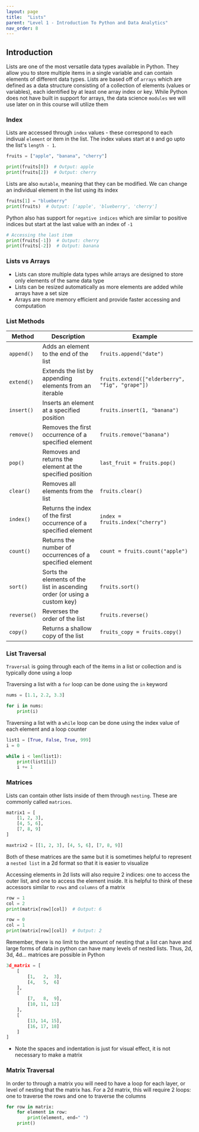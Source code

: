 ```yaml
---
layout: page
title:  "Lists"
parent: "Level 1 - Introduction To Python and Data Analytics"
nav_order: 8
---
```


## Introduction

Lists are one of the most versatile data types available in Python. They allow you to store multiple items in a single variable and can contain elements of different data types. Lists are based off of `arrays` which are defined as a data structure consisting of a collection of elements (values or variables), each identified by at least one array index or key. While Python does not have built in support for arrays, the data science `modules` we will use later on in this course will utilize them

### Index
Lists are accessed through `index` values - these correspond to each indivual `element` or item in the list. The index values start at `0` and go upto the list's `length - 1`.

```python
fruits = ["apple", "banana", "cherry"]

print(fruits[0])  # Output: apple
print(fruits[2])  # Output: cherry
```

Lists are also `mutable`, meaning that they can be modified. We can change an individual element in the list using its index

```python
fruits[1] = "blueberry"
print(fruits)  # Output: ['apple', 'blueberry', 'cherry']
```

Python also has support for `negative indices` which are similar to positive indices but start at the last value with an index of `-1`

```python
# Accessing the last item
print(fruits[-1])  # Output: cherry
print(fruits[-2])  # Output: banana

```
### Lists vs Arrays
* Lists can store multiple data types while arrays are designed to store only elements of the same data type
* Lists can be resized automatically as more elements are added while arrays have a set size
* Arrays are more memory efficient and provide faster accessing and computation

### List Methods

| Method      | Description                                                               | Example                                         |
| ----------- | ------------------------------------------------------------------------- | ----------------------------------------------- |
| `append()`  | Adds an element to the end of the list                                    | `fruits.append("date")`                         |
| `extend()`  | Extends the list by appending elements from an iterable                   | `fruits.extend(["elderberry", "fig", "grape"])` |
| `insert()`  | Inserts an element at a specified position                                | `fruits.insert(1, "banana")`                    |
| `remove()`  | Removes the first occurrence of a specified element                       | `fruits.remove("banana")`                       |
| `pop()`     | Removes and returns the element at the specified position                 | `last_fruit = fruits.pop()`                     |
| `clear()`   | Removes all elements from the list                                        | `fruits.clear()`                                |
| `index()`   | Returns the index of the first occurrence of a specified element          | `index = fruits.index("cherry")`                |
| `count()`   | Returns the number of occurrences of a specified element                  | `count = fruits.count("apple")`                 |
| `sort()`    | Sorts the elements of the list in ascending order (or using a custom key) | `fruits.sort()`                                 |
| `reverse()` | Reverses the order of the list                                            | `fruits.reverse()`                              |
| `copy()`    | Returns a shallow copy of the list                                        | `fruits_copy = fruits.copy()`                   |

### List Traversal

`Traversal` is going through each of the items in a list or collection and is typically done using a loop

Traversing a list with a `for` loop can be done using the `in` keyword
```python
nums = [1.1, 2.2, 3.3]

for i in nums:
    print(i)
```

Traversing a list with a `while` loop can be done using the index value of each element and a loop counter

```python
list1 = [True, False, True, 999]
i = 0

while i < len(list1):
    print(list1[i])
    i += 1
```

### Matrices
Lists can contain other lists inside of them through `nesting`. These are commonly called `matrices`.

```python
matrix1 = [
    [1, 2, 3],
    [4, 5, 6],
    [7, 8, 9]
]

maxtrix2 = [[1, 2, 3], [4, 5, 6], [7, 8, 9]]
```

Both of these matrices are the same but it is sometimes helpful to represent a `nested list` in a 2d format so that it is easier to visualize

Accessing elements in 2d lists will also require 2 indices: one to access the outer list, and one to access the element inside. It is helpful to think of these accessors similar to `rows` and `columns` of a matrix

```python
row = 1
col = 2
print(matrix[row][col])  # Output: 6

row = 0
col = 1
print(matrix[row][col])  # Output: 2
```
Remember, there is no limit to the amount of nesting that a list can have and large forms of data in python can have many levels of nested lists. Thus, 2d, 3d, 4d... matrices are possible in Python

```python
3d_matrix = [
    [
        [1,   2,  3],
        [4,   5,  6]
    ],
    [
        [7,   8,  9],
        [10, 11, 12]
    ],
    [
        [13, 14, 15],
        [16, 17, 18]
    ]
]
```
* Note the spaces and indentation is just for visual effect, it is not necessary to make a matrix

### Matrix Traversal

In order to through a matrix you will need to have a loop for each layer, or level of nesting that the matrix has. For a 2d matrix, this will require 2 loops: one to traverse the rows and one to traverse the columns

```python
for row in matrix:
    for element in row:
        print(element, end=" ")
    print()
```
